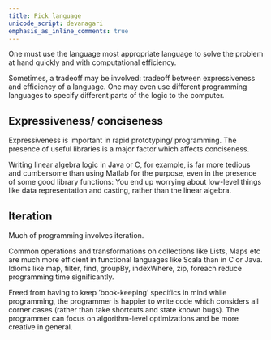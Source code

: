 ```yaml
---
title: Pick language
unicode_script: devanagari
emphasis_as_inline_comments: true
---
```


One must use the language most appropriate language to solve the problem at hand quickly and with computational efficiency.

Sometimes, a tradeoff may be involved: tradeoff between expressiveness and efficiency of a language. One may even use different programming languages to specify different parts of the logic to the computer.

## Expressiveness/ conciseness
Expressiveness is important in rapid prototyping/ programming. The presence of useful libraries is a major factor which affects conciseness.

Writing linear algebra logic in Java or C, for example, is far more tedious and cumbersome than using Matlab for the purpose, even in the presence of some good library functions: You end up worrying about low-level things like data representation and casting, rather than the linear algebra.

## Iteration
Much of programming involves iteration.

Common operations and transformations on collections like Lists, Maps etc are much more efficient in functional languages like Scala than in C or Java. Idioms like map, filter, find, groupBy, indexWhere, zip, foreach reduce programming time significantly.

Freed from having to keep ’book-keeping’ specifics in mind while programming, the programmer is happier to write code which considers all corner cases (rather than take shortcuts and state known bugs). The programmer can focus on algorithm-level optimizations and be more creative in general.

